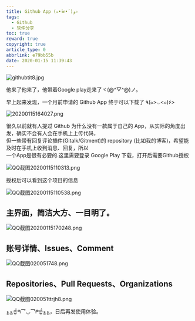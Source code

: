 ```yaml
---
title: Github App (๑•̀ㅂ•́)و✧
tags:
  - Github
  - 软件分享
toc: true
reward: true
copyright: true
article_type: 0
abbrlink: e79bb55b
date: 2020-01-15 11:39:43
---
```


![githubtit8.jpg](https://cdn.anyway1314.cn/imagegithubtit8.jpg-titlew)

他来了他来了，他带着Google play走来了ヾ(@^▽^@)ノ。
<!-- more -->
早上起来发现，一个月前申请的 Github App 终于可以下载了 ٩(๑>◡<๑)۶>

![20200115164027.png](https://cdn.anyway1314.cn/image20200115164027.png)

很久以前就有人提过 Github 为什么没有一款属于自己的 App，从实际的角度出发，确实不会有人会在手机上上传代码，  
但一些带有回复评论插件(Gitalk/Gitment)的 repository (比如我的博客)，希望能及时在手机上收到消息、回复，所以  
一个App是很有必要的.这里需要登录 Google Play 下载，打开后需要Github授权

![QQ截图20200115110313.png](https://cdn.anyway1314.cn/imageQQ截图20200115110313.png)

授权后可以看到这个项目的信息

![QQ截图20200115110538.png](https://cdn.anyway1314.cn/imageQQ截图20200115110538.png)

## 主界面，简洁大方、一目明了。

![QQ截图20200115170248.png](https://cdn.anyway1314.cn/imageQQ截图20200115170248.png)

## 账号详情、Issues、Comment

![QQ截图020051748.png](https://cdn.anyway1314.cn/imageQQ截图020051748.png)

## Repositories、Pull Requests、Organizations

![QQ截图020051ttrjh8.png](https://cdn.anyway1314.cn/imageQQ截图020051ttrjh8.png)

؏؏☝ᖗ乛◡乛ᖘ☝؏؏，日后再发使用体验。